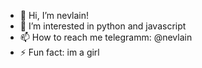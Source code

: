 - 👋 Hi, I’m nevlain!
- 👀 I’m interested in python and javascript
- 📫 How to reach me telegramm: @nevlain
- ⚡ Fun fact: im a girl
